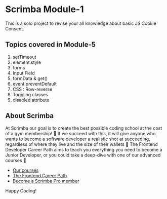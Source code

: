 
# Scrimba Module-1 

This is a solo project to revise your all knowledge about basic JS Cookie Consent. 



## Topics covered in Module-5

1. setTimeout
2. element.style 
3. forms
4. Input Field
5. formData & get()
6. event.preventDefault
7. CSS : Row-reverse
8. Toggling classes
9. disabled attribute
 


## About Scrimba

At Scrimba our goal is to create the best possible coding school at the cost of a gym membership! 💜
If we succeed with this, it will give anyone who wants to become a software developer a realistic shot at succeeding, regardless of where they live and the size of their wallets 🎉
The Frontend Developer Career Path aims to teach you everything you need to become a Junior Developer, or you could take a deep-dive with one of our advanced courses 🚀

- [Our courses](https://scrimba.com/allcourses)
- [The Frontend Career Path](https://scrimba.com/learn/frontend)
- [Become a Scrimba Pro member](https://scrimba.com/pricing)

Happy Coding!



